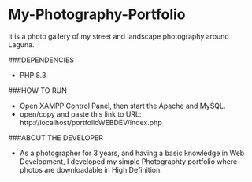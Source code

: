 # My-Photography-Portfolio
It is a photo gallery of my street and landscape photography around Laguna.

###DEPENDENCIES
- PHP 8.3

###HOW TO RUN
- Open XAMPP Control Panel, then start the Apache and MySQL. 
- open/copy and paste this link to URL: http://localhost/portfolioWEBDEV/index.php

###ABOUT THE DEVELOPER
- As a photographer for 3 years, and having a basic knowledge in Web Development, I developed my simple Photographty portfolio where photos are downloadable in High Definition.
